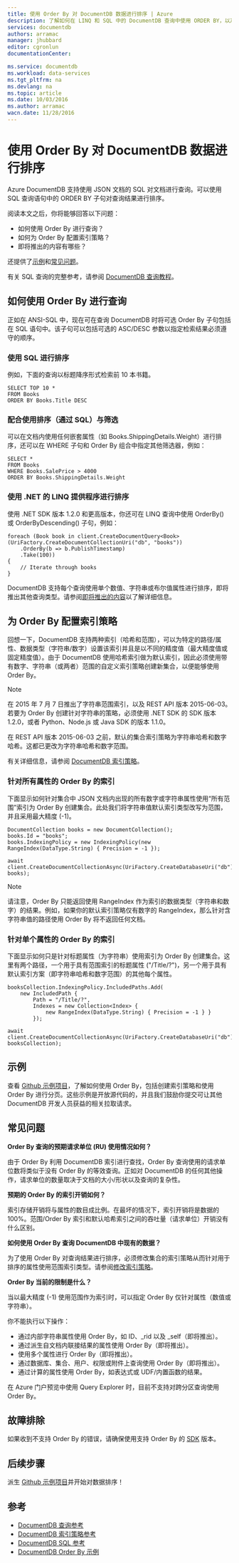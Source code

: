 ```yaml
---
title: 使用 Order By 对 DocumentDB 数据进行排序 | Azure
description: 了解如何在 LINQ 和 SQL 中的 DocumentDB 查询中使用 ORDER BY，以及如何指定 ORDER BY 查询的索引策略。
services: documentdb
authors: arramac
manager: jhubbard
editor: cgronlun
documentationCenter: 

ms.service: documentdb
ms.workload: data-services
ms.tgt_pltfrm: na
ms.devlang: na
ms.topic: article
ms.date: 10/03/2016
ms.author: arramac
wacn.date: 11/28/2016
---
```


# 使用 Order By 对 DocumentDB 数据进行排序
Azure DocumentDB 支持使用 JSON 文档的 SQL 对文档进行查询。可以使用 SQL 查询语句中的 ORDER BY 子句对查询结果进行排序。

阅读本文之后，你将能够回答以下问题：

- 如何使用 Order By 进行查询？
- 如何为 Order By 配置索引策略？
- 即将推出的内容有哪些？

还提供了[示例](#samples)和[常见问题](#faq)。

有关 SQL 查询的完整参考，请参阅 [DocumentDB 查询教程](./documentdb-sql-query.md)。

## 如何使用 Order By 进行查询
正如在 ANSI-SQL 中，现在可在查询 DocumentDB 时将可选 Order By 子句包括在 SQL 语句中。该子句可以包括可选的 ASC/DESC 参数以指定检索结果必须遵守的顺序。

### 使用 SQL 进行排序
例如，下面的查询以标题降序形式检索前 10 本书籍。

```
SELECT TOP 10 * 
FROM Books 
ORDER BY Books.Title DESC
```

### 配合使用排序（通过 SQL）与筛选
可以在文档内使用任何嵌套属性（如 Books.ShippingDetails.Weight）进行排序，还可以在 WHERE 子句和 Order By 组合中指定其他筛选器，例如：

```
SELECT * 
FROM Books 
WHERE Books.SalePrice > 4000
ORDER BY Books.ShippingDetails.Weight
```

### 使用 .NET 的 LINQ 提供程序进行排序
使用 .NET SDK 版本 1.2.0 和更高版本，你还可在 LINQ 查询中使用 OrderBy() 或 OrderByDescending() 子句，例如：

```
foreach (Book book in client.CreateDocumentQuery<Book>(UriFactory.CreateDocumentCollectionUri("db", "books"))
    .OrderBy(b => b.PublishTimestamp)
    .Take(100))
{
    // Iterate through books
}
```

DocumentDB 支持每个查询使用单个数值、字符串或布尔值属性进行排序，即将推出其他查询类型。请参阅[即将推出的内容](#Whats_coming_next)以了解详细信息。

## 为 Order By 配置索引策略

回想一下，DocumentDB 支持两种索引（哈希和范围），可以为特定的路径/属性、数据类型（字符串/数字）设置该索引并且是以不同的精度值（最大精度值或固定精度值）。由于 DocumentDB 使用哈希索引做为默认索引，因此必须使用带有数字、字符串（或两者）范围的自定义索引策略创建新集合，以便能够使用 Order By。

>[!NOTE]
> 在 2015 年 7 月 7 日推出了字符串范围索引，以及 REST API 版本 2015-06-03。若要为 Order By 创建针对字符串的策略，必须使用 .NET SDK 的 SDK 版本 1.2.0，或者 Python、Node.js 或 Java SDK 的版本 1.1.0。
>
>在 REST API 版本 2015-06-03 之前，默认的集合索引策略为字符串哈希和数字哈希。这都已更改为字符串哈希和数字范围。

有关详细信息，请参阅 [DocumentDB 索引策略](./documentdb-indexing-policies.md)。

### 针对所有属性的 Order By 的索引
下面显示如何针对集合中 JSON 文档内出现的所有数字或字符串属性使用“所有范围”索引为 Order By 创建集合。此处我们将字符串值默认索引类型改写为范围，并且采用最大精度 (-1)。

```
DocumentCollection books = new DocumentCollection();
books.Id = "books";
books.IndexingPolicy = new IndexingPolicy(new RangeIndex(DataType.String) { Precision = -1 });

await client.CreateDocumentCollectionAsync(UriFactory.CreateDatabaseUri("db"), books);  
```

>[!NOTE]
> 请注意，Order By 只能返回使用 RangeIndex 作为索引的数据类型（字符串和数字）的结果。例如，如果你的默认索引策略仅有数字的 RangeIndex，那么针对含字符串值的路径使用 Order By 将不返回任何文档。

### 针对单个属性的 Order By 的索引
下面显示如何只是针对标题属性（为字符串）使用索引为 Order By 创建集合。这里有两个路径，一个用于具有范围索引的标题属性 ("/Title/?")，另一个用于具有默认索引方案（即字符串哈希和数字范围）的其他每个属性。

```
booksCollection.IndexingPolicy.IncludedPaths.Add(
    new IncludedPath { 
        Path = "/Title/?", 
        Indexes = new Collection<Index> { 
            new RangeIndex(DataType.String) { Precision = -1 } } 
        });

await client.CreateDocumentCollectionAsync(UriFactory.CreateDatabaseUri("db"), booksCollection);  
```

## 示例 <a name="samples"></a>
查看 [Github 示例项目](https://github.com/Azure/azure-documentdb-dotnet/tree/master/samples/code-samples/Queries)，了解如何使用 Order By，包括创建索引策略和使用 Order By 进行分页。这些示例是开放源代码的，并且我们鼓励你提交可让其他 DocumentDB 开发人员获益的相关拉取请求。

## 常见问题 <a name="faq"></a>

**Order By 查询的预期请求单位 (RU) 使用情况如何？**

由于 Order By 利用 DocumentDB 索引进行查找，Order By 查询使用的请求单位数将类似于没有 Order By 的等效查询。正如对 DocumentDB 的任何其他操作，请求单位的数量取决于文档的大小/形状以及查询的复杂性。

**预期的 Order By 的索引开销如何？**

索引存储开销将与属性的数目成比例。在最坏的情况下，索引开销将是数据的 100%。范围/Order By 索引和默认哈希索引之间的吞吐量（请求单位）开销没有什么区别。

**如何使用 Order By 查询 DocumentDB 中现有的数据？**

为了使用 Order By 对查询结果进行排序，必须修改集合的索引策略从而针对用于排序的属性使用范围索引类型。请参阅[修改索引策略](./documentdb-indexing-policies.md#modifying-the-indexing-policy-of-a-collection)。

**Order By 当前的限制是什么？**

当以最大精度 (-1) 使用范围作为索引时，可以指定 Order By 仅针对属性（数值或字符串）。

你不能执行以下操作：

- 通过内部字符串属性使用 Order By，如 ID、\_rid 以及 \_self（即将推出）。
- 通过派生自文档内联接结果的属性使用 Order By（即将推出）。
- 使用多个属性进行 Order By（即将推出）。
- 通过数据库、集合、用户、权限或附件上查询使用 Order By（即将推出）。
- 通过计算的属性使用 Order By，如表达式或 UDF/内置函数的结果。

在 Azure 门户预览中使用 Query Explorer 时，目前不支持对跨分区查询使用 Order By。

## 故障排除

如果收到不支持 Order By 的错误，请确保使用支持 Order By 的 [SDK](./documentdb-sdk-dotnet.md) 版本。

## 后续步骤 <a name="Whats_coming_next"></a>

派生 [Github 示例项目](https://github.com/Azure/azure-documentdb-dotnet/tree/master/samples/code-samples/Queries)并开始对数据排序！

## 参考
- [DocumentDB 查询参考](./documentdb-sql-query.md)
- [DocumentDB 索引策略参考](./documentdb-indexing-policies.md)
- [DocumentDB SQL 参考](https://msdn.microsoft.com/zh-cn/library/azure/dn782250.aspx)
- [DocumentDB Order By 示例](https://github.com/Azure/azure-documentdb-dotnet/tree/master/samples/code-samples/Queries)

<!---HONumber=Mooncake_1121_2016-->